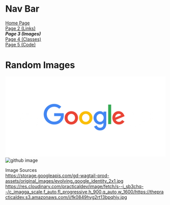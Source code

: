# Nav Bar
[Home Page](README.md) \
[Page 2 (Links)](page2.md) \
***Page 3 (Images)*** \
[Page 4 (Classes)](page4.md) \
[Page 5 (Code)](page5.md)

# Random Images
![google image](google.jpg)
![github image](https://res.cloudinary.com/practicaldev/image/fetch/s--i_sb3chq--/c_imagga_scale,f_auto,fl_progressive,h_900,q_auto,w_1600/https://thepracticaldev.s3.amazonaws.com/i/fk0849hvg2rt13bpqhjy.jpg)

Image Sources \
https://storage.googleapis.com/gd-wagtail-prod-assets/original_images/evolving_google_identity_2x1.jpg
https://res.cloudinary.com/practicaldev/image/fetch/s--i_sb3chq--/c_imagga_scale,f_auto,fl_progressive,h_900,q_auto,w_1600/https://thepracticaldev.s3.amazonaws.com/i/fk0849hvg2rt13bpqhjy.jpg